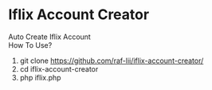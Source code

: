 # Iflix Account Creator
Auto Create Iflix Account 
<br>
How To Use?
1. git clone https://github.com/raf-lii/iflix-account-creator/
2. cd iflix-account-creator
3. php iflix.php
